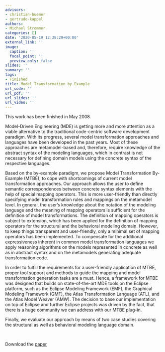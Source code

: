 ```yaml
---
advisors:
- christian-huemer
- gertrude-kappel
authors:
- Michael Strommer
categories: []
date: '2020-05-19 12:38:29+00:00'
external_link: ''
image:
  caption: ''
  focal_point: ''
  preview_only: false
slides: ''
summary: ''
tags:
- Finished
title: Model Transformation by Example
url_code: ''
url_pdf: ''
url_slides: ''
url_video: ''
---
```


This work has been finished in May 2008.

Model-Driven Engineering (MDE) is getting more and more attention as a viable alternative to the traditional code-centric software development paradigm. With its progress, several model transformation approaches and languages have been developed in the past years. Most of these approaches are metamodel-based and, therefore, require knowledge of the abstract syntax of the modeling languages, which in contrast is not necessary for defining domain models using the concrete syntax of the respective languages.

Based on the by-example paradigm, we propose Model Transformation By-Example (MTBE), to cope with shortcomings of current model transformation approaches. Our approach allows the user to define semantic correspondences between concrete syntax elements with the help of special mapping operators. This is more user-friendly than directly specifying model transformation rules and mappings on the metamodel level. In general, the user’s knowledge about the notation of the modeling language and the meaning of mapping operators is sufficient for the definition of model transformations. The definition of mapping operators is subject to extension, which has been applied for the definition of mapping operators for the structural and the behavioral modeling domain. However, to keep things transparent and user-friendly, only a minimal set of mapping operators has been implemented. To compensate for the additional expressiveness inherent in common model transformation languages we apply reasoning algorithms on the models represented in concrete as well as in abstract syntax and on the metamodels generating adequate transformation code.

In order to fulfill the requirements for a user-friendly application of MTBE, proper tool support and methods to guide the mapping and model transformation generation tasks are a must. Hence, a framework for MTBE was designed that builds on state-of-the-art MDE tools on the Eclipse platform, such as the Eclipse Modeling Framework (EMF), the Graphical Modeling Framework (GMF), the Atlas Transformation Language (ATL), and the Atlas Model Weaver (AMW). The decision to base our implementation on top of Eclipse and further Eclipse projects was driven by the fact, that there is a huge community we can address with our MTBE plug-in.

Finally, we evaluate our approach by means of two case studies covering the structural as well as behavioral modeling language domain.

&nbsp;

 Download the [paper](https://www.big.tuwien.ac.at/app/uploads/2016/10/Strommer_M.pdf)